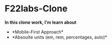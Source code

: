 # F22labs-Clone 

**In this clone work, I'm learn about**
<ul>
<li>*Mobile-First Approach* </li>
<li>*Absoulte units (em, rem, percentages, auto)*</>
</ul>

